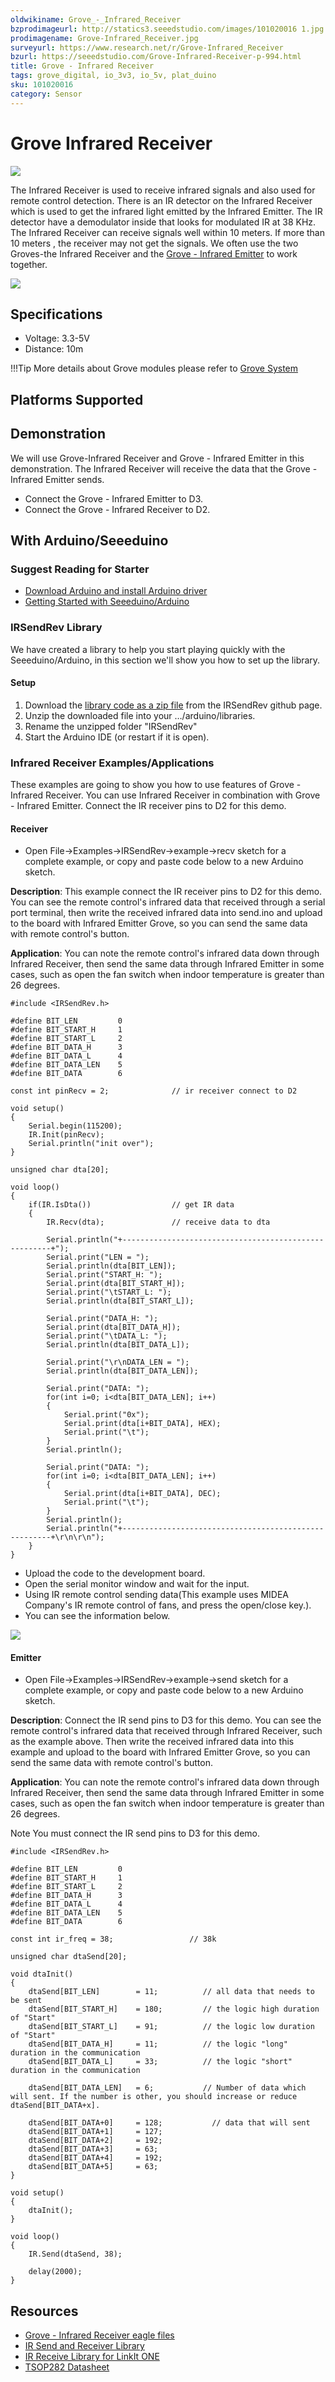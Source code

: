 ```yaml
---
oldwikiname: Grove_-_Infrared_Receiver
bzprodimageurl: http://statics3.seeedstudio.com/images/101020016 1.jpg
prodimagename: Grove-Infrared_Receiver.jpg
surveyurl: https://www.research.net/r/Grove-Infrared_Receiver
bzurl: https://seeedstudio.com/Grove-Infrared-Receiver-p-994.html
title: Grove - Infrared Receiver
tags: grove_digital, io_3v3, io_5v, plat_duino
sku: 101020016
category: Sensor
---
```


# Grove Infrared Receiver

![](https://raw.githubusercontent.com/SeeedDocument/Grove-Infrared\_Receiver/master/img/Grove-Infrared\_Receiver.jpg)

The Infrared Receiver is used to receive infrared signals and also used for remote control detection. There is an IR detector on the Infrared Receiver which is used to get the infrared light emitted by the Infrared Emitter. The IR detector have a demodulator inside that looks for modulated IR at 38 KHz. The Infrared Receiver can receive signals well within 10 meters. If more than 10 meters , the receiver may not get the signals. We often use the two Groves-the Infrared Receiver and the [Grove - Infrared Emitter](https://app.gitbook.com/Grove-Infrared\_Emitter) to work together.

[![](https://raw.githubusercontent.com/SeeedDocument/common/master/Get\_One\_Now\_Banner.png)](http://www.seeedstudio.com/Grove-Infrared-Receiver-p-994.html)

## Specifications

* Voltage: 3.3-5V
* Distance: 10m

!!!Tip More details about Grove modules please refer to [Grove System](http://wiki.seeed.cc/Grove\_System/)

## Platforms Supported

## Demonstration

We will use Grove-Infrared Receiver and Grove - Infrared Emitter in this demonstration. The Infrared Receiver will receive the data that the Grove - Infrared Emitter sends.

* Connect the Grove - Infrared Emitter to D3.
* Connect the Grove - Infrared Receiver to D2.

## With Arduino/Seeeduino

### Suggest Reading for Starter

* [Download Arduino and install Arduino driver](https://app.gitbook.com/Download\_Arduino\_and\_install\_Arduino\_driver)
* [Getting Started with Seeeduino/Arduino](https://app.gitbook.com/Getting\_Started\_with\_Seeeduino)

### IRSendRev Library

We have created a library to help you start playing quickly with the Seeeduino/Arduino, in this section we'll show you how to set up the library.

#### Setup

1. Download the [library code as a zip file](https://github.com/Seeed-Studio/IRSendRev) from the IRSendRev github page.
2. Unzip the downloaded file into your …/arduino/libraries.
3. Rename the unzipped folder "IRSendRev"
4. Start the Arduino IDE (or restart if it is open).

### Infrared Receiver Examples/Applications

These examples are going to show you how to use features of Grove - Infrared Receiver. You can use Infrared Receiver in combination with Grove - Infrared Emitter. Connect the IR receiver pins to D2 for this demo.

#### Receiver

* Open File->Examples->IRSendRev->example->recv sketch for a complete example, or copy and paste code below to a new Arduino sketch.

**Description**: This example connect the IR receiver pins to D2 for this demo. You can see the remote control's infrared data that received through a serial port terminal, then write the received infrared data into send.ino and upload to the board with Infrared Emitter Grove, so you can send the same data with remote control's button.

**Application**: You can note the remote control's infrared data down through Infrared Receiver, then send the same data through Infrared Emitter in some cases, such as open the fan switch when indoor temperature is greater than 26 degrees.

```
#include <IRSendRev.h>

#define BIT_LEN         0
#define BIT_START_H     1
#define BIT_START_L     2
#define BIT_DATA_H      3
#define BIT_DATA_L      4
#define BIT_DATA_LEN    5
#define BIT_DATA        6

const int pinRecv = 2;              // ir receiver connect to D2

void setup()
{
    Serial.begin(115200);
    IR.Init(pinRecv);
    Serial.println("init over");
}

unsigned char dta[20];

void loop()
{
    if(IR.IsDta())                  // get IR data
    {
        IR.Recv(dta);               // receive data to dta

        Serial.println("+------------------------------------------------------+");
        Serial.print("LEN = ");
        Serial.println(dta[BIT_LEN]);
        Serial.print("START_H: ");
        Serial.print(dta[BIT_START_H]);
        Serial.print("\tSTART_L: ");
        Serial.println(dta[BIT_START_L]);

        Serial.print("DATA_H: ");
        Serial.print(dta[BIT_DATA_H]);
        Serial.print("\tDATA_L: ");
        Serial.println(dta[BIT_DATA_L]);

        Serial.print("\r\nDATA_LEN = ");
        Serial.println(dta[BIT_DATA_LEN]);

        Serial.print("DATA: ");
        for(int i=0; i<dta[BIT_DATA_LEN]; i++)
        {
            Serial.print("0x");
            Serial.print(dta[i+BIT_DATA], HEX);
            Serial.print("\t");
        }
        Serial.println();

        Serial.print("DATA: ");
        for(int i=0; i<dta[BIT_DATA_LEN]; i++)
        {
            Serial.print(dta[i+BIT_DATA], DEC);
            Serial.print("\t");
        }
        Serial.println();
        Serial.println("+------------------------------------------------------+\r\n\r\n");
    }
}
```

* Upload the code to the development board.
* Open the serial monitor window and wait for the input.
* Using IR remote control sending data(This example uses MIDEA Company's IR remote control of fans, and press the open/close key.).
* You can see the information below.

![](https://raw.githubusercontent.com/SeeedDocument/Grove-Infrared\_Receiver/master/img/Data%EF%BC%9AIR\_remote\_control\_of\_fans.jpg)

#### Emitter

* Open File->Examples->IRSendRev->example->send sketch for a complete example, or copy and paste code below to a new Arduino sketch.

**Description**: Connect the IR send pins to D3 for this demo. You can see the remote control's infrared data that received through Infrared Receiver, such as the example above. Then write the received infrared data into this example and upload to the board with Infrared Emitter Grove, so you can send the same data with remote control's button.

**Application**: You can note the remote control's infrared data down through Infrared Receiver, then send the same data through Infrared Emitter in some cases, such as open the fan switch when indoor temperature is greater than 26 degrees.

Note You must connect the IR send pins to D3 for this demo.

```
#include <IRSendRev.h>

#define BIT_LEN         0
#define BIT_START_H     1
#define BIT_START_L     2
#define BIT_DATA_H      3
#define BIT_DATA_L      4
#define BIT_DATA_LEN    5
#define BIT_DATA        6

const int ir_freq = 38;                 // 38k

unsigned char dtaSend[20];

void dtaInit()
{
    dtaSend[BIT_LEN]        = 11;          // all data that needs to be sent
    dtaSend[BIT_START_H]    = 180;         // the logic high duration of "Start"
    dtaSend[BIT_START_L]    = 91;          // the logic low duration of "Start"
    dtaSend[BIT_DATA_H]     = 11;          // the logic "long" duration in the communication
    dtaSend[BIT_DATA_L]     = 33;          // the logic "short" duration in the communication

    dtaSend[BIT_DATA_LEN]   = 6;           // Number of data which will sent. If the number is other, you should increase or reduce dtaSend[BIT_DATA+x].

    dtaSend[BIT_DATA+0]     = 128;           // data that will sent
    dtaSend[BIT_DATA+1]     = 127;
    dtaSend[BIT_DATA+2]     = 192;
    dtaSend[BIT_DATA+3]     = 63;
    dtaSend[BIT_DATA+4]     = 192;
    dtaSend[BIT_DATA+5]     = 63;
}

void setup()
{
    dtaInit();
}

void loop()
{
    IR.Send(dtaSend, 38);

    delay(2000);
}
```

## Resources

* [Grove - Infrared Receiver eagle files](https://raw.githubusercontent.com/SeeedDocument/Grove-Infrared\_Receiver/master/res/Grove-Infrared\_Receiver\_eagle\_files.zip)
* [IR Send and Receiver Library](https://github.com/Seeed-Studio/IRSendRev)
* [IR Receive Library for LinkIt ONE](https://github.com/Seeed-Studio/IR\_Recv\_LinkIt\_ONE)
* [TSOP282 Datasheet](http://www.vishay.com/docs/82491/tsop382.pdf)
